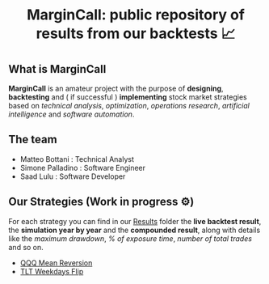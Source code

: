 # <p align="center">MarginCall: public repository of results from our backtests 📈</p>



## What is MarginCall
**MarginCall** is an amateur project with the purpose of **designing**, **backtesting** and ( if successful ) **implementing** stock market strategies based on *technical analysis*, *optimization*, *operations research*, *artificial intelligence* and *software automation*.

## The team
 * Matteo Bottani : Technical Analyst
 * Simone Palladino : Software Engineer
 * Saad Lulu : Software Developer

## Our Strategies (Work in progress ⚙️)
For each strategy you can find in our [Results](/Results) folder the **live backtest result**, the **simulation year by year** and the **compounded result**, along with details like the *maximum drawdown*, *% of exposure time*, *number of total trades* and so on.
* [QQQ Mean Reversion](/Results/QQQ_Mean_Reversion.md)
* [TLT Weekdays Flip](/Results/TLT_Weekdays_Flip.md)

